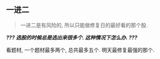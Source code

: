 ## 一进二

> 一进二是有风险的, 所以只能做修复日的最好看的那个股. 

***??? 选股的时候总是选出来很多个. 这种情况下怎么办.  ???***

看题材, 一个题材最多两个, 总共最多五个. 明天最修复最强的那个. 

